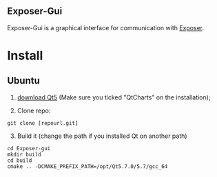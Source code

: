 Exposer-Gui
---
Exposer-Gui is a graphical interface for communication with [Exposer](https://github.com/Williangalvani/Exposer).

# Install

## Ubuntu

1. [download Qt5](https://wiki.qt.io/Install_Qt_5_on_Ubuntu) (Make sure you ticked "QtCharts" on the installation);

2.  Clone repo:

`git clone [repourl.git]`

3.  Build it (change the path if you installed Qt on another path)

```
cd Exposer-gui
mkdir build
cd build
cmake .. -DCMAKE_PREFIX_PATH=/opt/Qt5.7.0/5.7/gcc_64
```